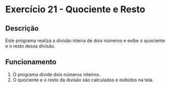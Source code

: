 # Exercício 21 - Quociente e Resto

## Descrição
Este programa realiza a divisão inteira de dois números e exibe o quociente e o resto dessa divisão.

## Funcionamento
1. O programa divide dois números inteiros.
2. O quociente e o resto da divisão são calculados e exibidos na tela.
